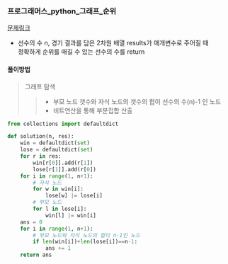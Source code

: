 ### 프로그래머스_python_그래프_순위

[문제링크](https://programmers.co.kr/learn/courses/30/parts/14393)


- 선수의 수 n, 경기 결과를 담은 2차원 배열 results가 매개변수로 주어질 때 <br>
  정확하게 순위를 매길 수 있는 선수의 수를 return
  
#### 풀이방법
> 그래프 탐색
>> - 부모 노드 갯수와 자식 노드의 갯수의 합이 선수의 수(n)-1 인 노드
>> - 비트연산을 통해 부분집합 산출
```python
from collections import defaultdict

def solution(n, res):
    win = defaultdict(set)
    lose = defaultdict(set)
    for r in res:
        win[r[0]].add(r[1])
        lose[r[1]].add(r[0])
    for i in range(1, n+1):
        # 자식 노드
        for w in win[i]:
            lose[w] |= lose[i]
        # 부모 노드
        for l in lose[i]:
            win[l] |= win[i]
    ans = 0
    for i in range(1, n+1):
        # 부모 노드와 자식 노드의 합이 n-1인 노드
        if len(win[i])+len(lose[i])==n-1:
            ans += 1
    return ans
```
